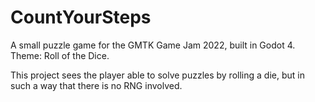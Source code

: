 # CountYourSteps

A small puzzle game for the GMTK Game Jam 2022, built in Godot 4. Theme: Roll of the Dice.

This project sees the player able to solve puzzles by rolling a die, but in such a way that there is no RNG involved.
